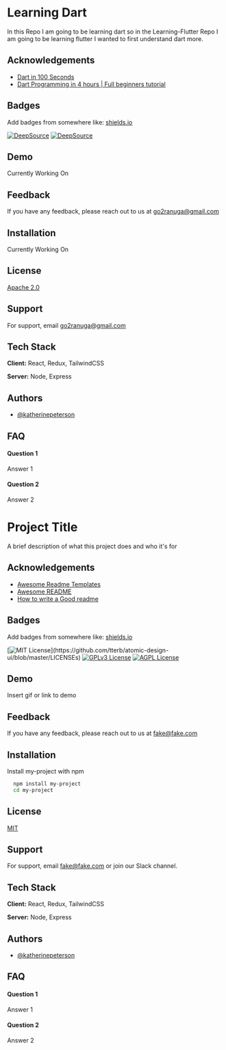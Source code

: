 # Learning Dart

In this Repo I am going to be learning dart so in the Learning-Flutter Repo I am going to be learning flutter I wanted to first understand dart more.

## Acknowledgements

- [Dart in 100 Seconds](https://www.youtube.com/watch?v=NrO0CJCbYLA)
- [Dart Programming in 4 hours | Full beginners tutorial](https://www.youtube.com/watch?v=5xlVP04905w)

## Badges

Add badges from somewhere like: [shields.io](https://shields.io/)

[![DeepSource](https://deepsource.io/gh/Programmer-RD-AI/Learning-Dart.svg/?label=active+issues&show_trend=true&token=RjwNSBB-gMDMYnOYWEkxqy3b)](https://deepsource.io/gh/Programmer-RD-AI/Learning-Dart/?ref=repository-badge)
[![DeepSource](https://deepsource.io/gh/Programmer-RD-AI/Learning-Dart.svg/?label=resolved+issues&show_trend=true&token=RjwNSBB-gMDMYnOYWEkxqy3b)](https://deepsource.io/gh/Programmer-RD-AI/Learning-Dart/?ref=repository-badge)

## Demo

Currently Working On

## Feedback

If you have any feedback, please reach out to us at go2ranuga@gmail.com

## Installation

Currently Working On

## License

[Apache 2.0](https://www.apache.org/licenses/LICENSE-2.0)

## Support

For support, email go2ranuga@gmail.com

## Tech Stack

**Client:** React, Redux, TailwindCSS

**Server:** Node, Express

## Authors

- [@katherinepeterson](https://www.github.com/octokatherine)

## FAQ

#### Question 1

Answer 1

#### Question 2

Answer 2

# Project Title

A brief description of what this project does and who it's for

## Acknowledgements

- [Awesome Readme Templates](https://awesomeopensource.com/project/elangosundar/awesome-README-templates)
- [Awesome README](https://github.com/matiassingers/awesome-readme)
- [How to write a Good readme](https://bulldogjob.com/news/449-how-to-write-a-good-readme-for-your-github-project)

## Badges

Add badges from somewhere like: [shields.io](https://shields.io/)

[![MIT License](https://img.shields.io/apm/l/atomic-design-ui.svg?)](https://github.com/tterb/atomic-design-ui/blob/master/LICENSEs)
[![GPLv3 License](https://img.shields.io/badge/License-GPL%20v3-yellow.svg)](https://opensource.org/licenses/)
[![AGPL License](https://img.shields.io/badge/license-AGPL-blue.svg)](http://www.gnu.org/licenses/agpl-3.0)

## Demo

Insert gif or link to demo

## Feedback

If you have any feedback, please reach out to us at fake@fake.com

## Installation

Install my-project with npm

```bash
  npm install my-project
  cd my-project
```

## License

[MIT](https://choosealicense.com/licenses/mit/)

## Support

For support, email fake@fake.com or join our Slack channel.

## Tech Stack

**Client:** React, Redux, TailwindCSS

**Server:** Node, Express

## Authors

- [@katherinepeterson](https://www.github.com/octokatherine)

## FAQ

#### Question 1

Answer 1

#### Question 2

Answer 2
